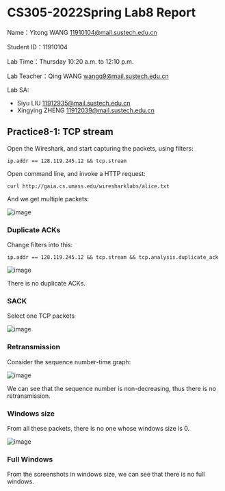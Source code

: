 # CS305-2022Spring Lab8 Report
Name：Yitong WANG 11910104@mail.sustech.edu.cn

Student ID：11910104

Lab Time：Thursday 10:20 a.m. to 12:10 p.m.

Lab Teacher：Qing WANG wangq9@mail.sustech.edu.cn

Lab SA:
- Siyu LIU 11912935@mail.sustech.edu.cn
- Xingying ZHENG 11912039@mail.sustech.edu.cn

## Practice8-1: TCP stream
Open the Wireshark, and start capturing the packets, using filters:

```
ip.addr == 128.119.245.12 && tcp.stream
```

Open command line, and invoke a HTTP request:

```
curl http://gaia.cs.umass.edu/wiresharklabs/alice.txt
```

And we get multiple packets:

![image](https://user-images.githubusercontent.com/64548919/162619486-f8f471e2-a107-4801-a24e-35a987b20941.png)

### Duplicate ACKs
Change filters into this:

```
ip.addr == 128.119.245.12 && tcp.stream && tcp.analysis.duplicate_ack
```

![image](https://user-images.githubusercontent.com/64548919/162619396-dd90e835-501a-454b-8d8a-106bb2bfab93.png)

There is no duplicate ACKs.

### SACK

Select one TCP packets

![image](https://user-images.githubusercontent.com/64548919/162619466-47344a3d-5775-4c97-8029-22823f4ada88.png)

### Retransmission

Consider the sequence number-time graph:

![image](https://user-images.githubusercontent.com/64548919/162619678-9b575182-8f05-42cc-b537-ef809b37176e.png)

We can see that the sequence number is non-decreasing, thus there is no retransmission.

### Windows size
From all these packets, there is no one whose windows size is 0.

![image](https://user-images.githubusercontent.com/64548919/162619904-8b5a98cc-e64f-49ae-927f-9421ff0c5154.png)

### Full Windows

From the screenshots in windows size, we can see that there is no full windows.
